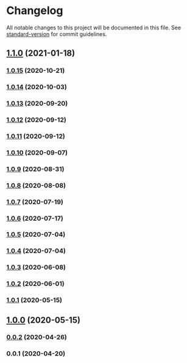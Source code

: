 # Changelog

All notable changes to this project will be documented in this file. See [standard-version](https://github.com/conventional-changelog/standard-version) for commit guidelines.

## [1.1.0](https://github.com/microlinkhq/lighthouse-viewer/compare/v1.0.15...v1.1.0) (2021-01-18)

### [1.0.15](https://github.com/microlinkhq/lighthouse-viewer/compare/v1.0.14...v1.0.15) (2020-10-21)

### [1.0.14](https://github.com/microlinkhq/lighthouse-viewer/compare/v1.0.13...v1.0.14) (2020-10-03)

### [1.0.13](https://github.com/microlinkhq/lighthouse-viewer/compare/v1.0.12...v1.0.13) (2020-09-20)

### [1.0.12](https://github.com/microlinkhq/lighthouse-viewer/compare/v1.0.11...v1.0.12) (2020-09-12)

### [1.0.11](https://github.com/microlinkhq/lighthouse-viewer/compare/v1.0.10...v1.0.11) (2020-09-12)

### [1.0.10](https://github.com/microlinkhq/lighthouse-viewer/compare/v1.0.9...v1.0.10) (2020-09-07)

### [1.0.9](https://github.com/microlinkhq/lighthouse-viewer/compare/v1.0.8...v1.0.9) (2020-08-31)

### [1.0.8](https://github.com/microlinkhq/lighthouse-viewer/compare/v1.0.7...v1.0.8) (2020-08-08)

### [1.0.7](https://github.com/microlinkhq/lighthouse-viewer/compare/v1.0.6...v1.0.7) (2020-07-19)

### [1.0.6](https://github.com/microlinkhq/lighthouse-viewer/compare/v1.0.5...v1.0.6) (2020-07-17)

### [1.0.5](https://github.com/microlinkhq/lighthouse-viewer/compare/v1.0.3...v1.0.5) (2020-07-04)

### [1.0.4](https://github.com/microlinkhq/lighthouse-viewer/compare/v1.0.3...v1.0.4) (2020-07-04)

### [1.0.3](https://github.com/microlinkhq/lighthouse-viewer/compare/v1.0.2...v1.0.3) (2020-06-08)

### [1.0.2](https://github.com/microlinkhq/lighthouse-viewer/compare/v1.0.1...v1.0.2) (2020-06-01)

### [1.0.1](https://github.com/microlinkhq/lighthouse-viewer/compare/v1.0.0...v1.0.1) (2020-05-15)

## [1.0.0](https://github.com/microlinkhq/lighthouse-viewer/compare/v0.0.2...v1.0.0) (2020-05-15)

### [0.0.2](https://github.com/microlinkhq/lighthouse-viewer/compare/v0.0.1...v0.0.2) (2020-04-26)

### 0.0.1 (2020-04-20)
